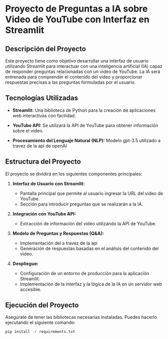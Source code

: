 # Proyecto de Preguntas a IA sobre Video de YouTube con Interfaz en Streamlit

## Descripción del Proyecto

Este proyecto tiene como objetivo desarrollar una interfaz de usuario utilizando Streamlit para interactuar con una inteligencia artificial (IA) capaz de responder preguntas relacionadas con un video de YouTube. La IA será entrenada para comprender el contenido del video y proporcionar respuestas precisas a las preguntas formuladas por el usuario.

## Tecnologías Utilizadas

- **Streamlit:** Una biblioteca de Python para la creación de aplicaciones web interactivas con facilidad.

- **YouTube API:** Se utilizará la API de YouTube para obtener información sobre el video.

- **Procesamiento del Lenguaje Natural (NLP):** Modelo gpt-3.5 utilizado a travez de la api de openAI
## Estructura del Proyecto

El proyecto se dividirá en los siguientes componentes principales:

1. **Interfaz de Usuario con Streamlit:**
   - Pantalla principal que permite al usuario ingresar la URL del video de YouTube.
   - Sección para introducir preguntas que se realizarán a la IA.

2. **Integración con YouTube API:**
   - Extracción de información del video utilizando la API de YouTube.

3. **Modelo de Preguntas y Respuestas (Q&A):**
   - Implementación del a travez de la api
   - Generación de respuestas basadas en el análisis del contenido del video.

4. **Despliegue:**
   - Configuración de un entorno de producción para la aplicación Streamlit.
   - Implementación de la interfaz y la lógica de la IA en un servidor web accesible.

## Ejecución del Proyecto

Asegúrate de tener las bibliotecas necesarias instaladas. Puedes hacerlo ejecutando el siguiente comando:

```bash
pip install -r requirements.txt
